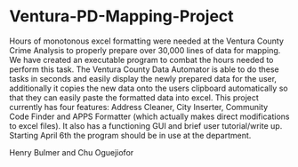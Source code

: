 # Ventura-PD-Mapping-Project
Hours of monotonous excel formatting were needed at the Ventura County Crime Analysis to properly prepare over 30,000 lines of data for mapping. We have created an executable program to combat the hours needed to perform this task. The Ventura County Data Automator is able to do these tasks in seconds and easily display the newly prepared data for the user, additionally it copies the new data onto the users clipboard automatically so that they can easily paste the formatted data into excel. This project currently has four features: Address Cleaner, City Inserter, Community Code Finder and APPS Formatter (which actually makes direct modifications to excel files). It also has a functioning GUI and brief user tutorial/write up. Starting April 6th the program should be in use at the department.

Henry Bulmer and Chu Oguejiofor
